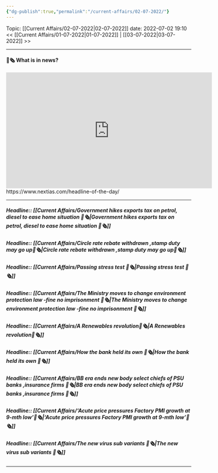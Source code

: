 ```yaml
---
{"dg-publish":true,"permalink":"/current-affairs/02-07-2022/"}
---
```



Topic: [[Current Affairs/02-07-2022\|02-07-2022]]
date: 2022-07-02 19:10
<< [[Current Affairs/01-07-2022\|01-07-2022]] | [[03-07-2022\|03-07-2022]] >>

----
#### 📰🗞️ What is in news? 
 <iframe width="560" height="315" src="https://www.youtube-nocookie.com/embed/videoseries?list=PL1sgm5x8M9FBddLMD9ZAEEYl6HoSAbej1" title="YouTube video player" frameborder="0" allow="accelerometer; autoplay; clipboard-write; encrypted-media; gyroscope; picture-in-picture" allowfullscreen></iframe>
https://www.nextias.com/headline-of-the-day/

---
##### Headline:: [[Current Affairs/Government hikes exports tax on petrol, diesel to ease home situation 📰🗞️\|Government hikes exports tax on petrol, diesel to ease home situation 📰🗞️]]
##### Headline:: [[Current Affairs/Circle rate rebate withdrawn ,stamp duty may go up📰🗞️\|Circle rate rebate withdrawn ,stamp duty may go up📰🗞️]]
##### Headline:: [[Current Affairs/Passing stress test 📰🗞️\|Passing stress test 📰🗞️]]
##### Headline:: [[Current Affairs/The Ministry  moves to change environment protection law -fine no imprisonment 📰🗞️\|The Ministry  moves to change environment protection law -fine no imprisonment 📰🗞️]]
##### Headline:: [[Current Affairs/A Renewables revolution📰🗞️\|A Renewables revolution📰🗞️]]
##### Headline:: [[Current Affairs/How the bank held its own 📰🗞️\|How the bank held its own 📰🗞️]]
##### Headline:: [[Current Affairs/BB era ends new body select chiefs of PSU banks ,insurance firms 📰🗞️\|BB era ends new body select chiefs of PSU banks ,insurance firms 📰🗞️]]
##### Headline:: [[Current Affairs/‘Acute price pressures Factory PMI growth at 9-mth low’📰🗞️\|‘Acute price pressures Factory PMI growth at 9-mth low’📰🗞️]]
##### Headline:: [[Current Affairs/The new virus sub variants 📰🗞️\|The new virus sub variants 📰🗞️]]


----

